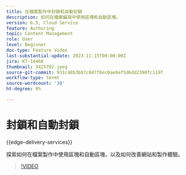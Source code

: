 ```yaml
---
title: 在檔案製作中封鎖和自動封鎖
description: 如何在檔案編寫中使用區塊和自動區塊。
version: 6.5, Cloud Service
feature: Authoring
topic: Content Management
role: User
level: Beginner
doc-type: Feature Video
last-substantial-update: 2023-11-15T00:00:00Z
jira: KT-14468
thumbnail: 3425702.jpeg
source-git-commit: 931c48b3687c8d7f8ec0ae8ef5d6dd2390fc119f
workflow-type: tm+mt
source-wordcount: '38'
ht-degree: 0%

---
```



# 封鎖和自動封鎖

{{edge-delivery-services}}

探索如何在檔案製作中使用區塊和自動區塊，以及如何改善網站和製作體驗。

>[!VIDEO](https://video.tv.adobe.com/v/3425703/?learn=on)
